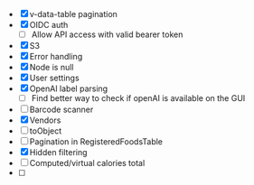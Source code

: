 - [x] v-data-table pagination
- [x] OIDC auth
  - [ ] Allow API access with valid bearer token
- [x] S3
- [x] Error handling
- [x] Node is null
- [x] User settings
- [x] OpenAI label parsing
  - [ ] Find better way to check if openAI is available on the GUI
- [ ] Barcode scanner
- [x] Vendors
- [ ] toObject
- [ ] Pagination in RegisteredFoodsTable
- [x] Hidden filtering
- [ ] Computed/virtual calories total
- [ ]
